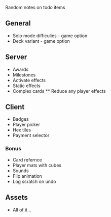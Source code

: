 Random notes on todo items

## General

* Solo mode difficulies - game option
* Deck variant - game option

## Server

* Awards
* Milestones
* Activate effects
* Static effects
* Complex cards
** Reduce any player effects

## Client

* Badges
* Player picker
* Hex tiles
* Payment selector

### Bonus

* Card refernce
* Player mats with cubes
* Sounds
* Flip animation
* Log scratch on undo

## Assets

* All of it...